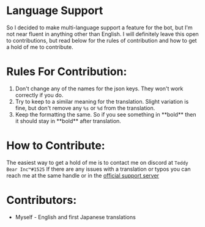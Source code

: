 
# Language Support
So I decided to make multi-language support a feature for the bot, but I'm not near fluent in anything other than English. I will definitely leave this open to contributions, but read below for the rules of contribution and how to get a hold of me to contribute.

# Rules For Contribution:
1. Don't change any of the names for the json keys. They won't work correctly if you do.
2. Try to keep to a similar meaning for the translation. Slight variation is fine, but don't remove any `%s` or `%d` from the translation.
3. Keep the formatting the same. So if you see something in \*\*bold\*\* then it should stay in \*\*bold\*\* after translation.

# How to Contribute:
The easiest way to get a hold of me is to contact me on discord at `Teddy Bear Inc™#1525`
If there are any issues with a translation or typos you can reach me at the same handle or in the [official support server](https://discord.gg/6TjuPYy)
# Contributors:
* Myself - English and first Japanese translations